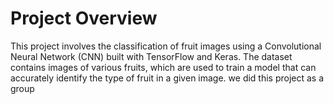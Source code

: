 # Project Overview
This project involves the classification of fruit images using a Convolutional Neural Network (CNN) built with TensorFlow and Keras. The dataset contains images of various fruits, which are used to train a model that can accurately identify the type of fruit in a given image.
we did this project as a group
